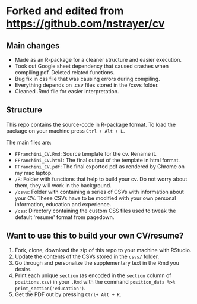 # Forked and edited from https://github.com/nstrayer/cv

## Main changes

- Made as an R-package for a cleaner structure and easier execution.
- Took out Google sheet dependency that caused crashes when compiling pdf. Deleted related functions.
- Bug fix in css file that was causing errors during compiling.
- Everything depends on .csv files stored in the /csvs folder.
- Cleaned .Rmd file for easier interpretation.

## Structure

This repo contains the source-code in R-package format. To load the package on your machine press `Ctrl + Alt + L`.

The main files are:

- `FFranchini_CV.Rmd`: Source template for the cv. Rename it.
- `FFranchini_CV.html`: The final output of the template in html format.
- `FFranchini_CV.pdf`: The final exported pdf as rendered by Chrome on my mac laptop.
- `/R`: Folder with functions that help to build your cv. Do not worry about them, they will work in the background.
- `/csvs`: Folder with containing a series of CSVs with information about your CV. These CSVs have to be modified with your own personal information, education and experience.
- `/css`: Directory containing the custom CSS files used to tweak the default 'resume' format from pagedown. 

## Want to use this to build your own CV/resume? 

1. Fork, clone, download the zip of this repo to your machine with RStudio.
2. Update the contents of the CSVs stored in the `csvs/` folder. 
3. Go through and personalize the supplementary text in the Rmd you desire.
4. Print each unique `section` (as encoded in the `section` column of `positions.csv`) in your `.Rmd` with the command `position_data %>% print_section('education')`.
5. Get the PDF out by pressing `Ctrl+ Alt + K`.



